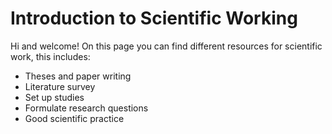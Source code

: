 # Introduction to Scientific Working

Hi and welcome! On this page you can find different resources for scientific work, this includes:

* Theses and paper writing
* Literature survey
* Set up studies
* Formulate research questions
* Good scientific practice
